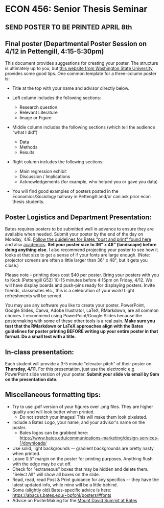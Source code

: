 # ECON 456: Senior Thesis Seminar

## SEND POSTER TO BE PRINTED APRIL 8th

## Final poster (Departmental Poster Session on 4/12 in Pettengill, 4:15-5:30pm)

This document provides suggestions for creating your poster. The structure is ultimately up to
you, but [this website from Washington State University](https://posters.wsu.edu/making-posters-with-powerpoint/) provides some good tips. One common template for a three-column poster is:

- Title at the top with your name and advisor directly below.
- Left column includes the following sections:
    - Research question
    - Relevant Literature
    - Image or Figure
- Middle column includes the following sections (which tell the audience “what I did”)
    - Data
    - Methods
    - Results
- Right column includes the following sections:
    - Main regression exhibit
    - Discussion / Implications
    - Acknowledgements (for example, who helped you or gave you data)

- You will find good examples of posters posted in the Economics/Sociology hallway in Pettengill and/or can ask prior econ thesis students.

## Poster Logistics and Department Presentation:

Bates requires posters to be submitted well in advance to ensure they are available when needed. Submit your poster by the end of the day on Monday, 4/8. [Follow the guidelines for Bates “post and print” found here](https://www.bates.edu/post-and-print/poster-printing/) and also [academics](https://www.bates.edu/academics/student-research/poster-session-2023/poster-mechanics/). **Set your poster size to 36” x 48” (landscape) before doing anything else.** I also recommend projecting your poster to see how it looks at that size to get a sense of if your fonts are large enough. (Note: projector screens are often a little larger than 36" x 48", but it gets you close.)

Please note - printing does cost $40 per poster. Bring your posters with you to Keck (Pettengill G52) 10-15 minutes before 4:15pm on Friday, 4/12. We will have display boards and push-pins ready for displaying posters. Invite friends, classmates etc., this is a celebration of your work! Light refreshments will be served.

You may use any software you like to create your poster. PowerPoint, Google Slides, Canva, Adobe Illustrator, LaTeX, RMarkdown, are all common choices. I recommend using PowerPoint/Google Slides because the postermaking with some of these other tools is a real pain. **Make sure you test that the RMarkdown or LaTeX approaches align with the Bates guidelines for poster printing BEFORE writing up your entire poster in that format. Do a small test with a title.** 

## In-class presentation:

Each student will provide a 3-5 minute "elevator pitch" of their poster on **Thursday, 4/11.** For this presentation, just use the electronic e.g. PowerPoint slide version of your poster. **Submit your slide via email by 9am on the presentation date.**

## Miscellaneous formatting tips:

- Try to use .pdf version of your figures over .png files. They are higher quality and will look better when printed.
    -  Do not stretch your images! This will make them look pixelated.
- Include a Bates Logo, your name, and your advisor's name on the poster. 
    - Bates logos can be grabbed here: https://www.bates.edu/communications-marketing/design-services-1/downloads/
- Use solid, light backgrounds -- gradient backgrounds are pretty nasty when printed.
- Leave 0.5" margin on the poster for printing purposes. Anything flush with the edge may be cut off.
- Check for "extraneous" boxes that may be hidden and delete them. "Select All" will show all boxes on the slide.
- Read, read, read Post & Print guidance for any specifics -- they have the latest updated info, while mine will be a little behind.
- Some (slightly old) Bates-specific advice is here: https://abacus.bates.edu/~bpfohl/posters/#fonts
- Advice on PosterMaking for the [Mount David Summit at Bates](https://drive.google.com/drive/u/2/folders/1hfQcBbbC-Jl0KI6m5hsDvCDdodlnV7OY)